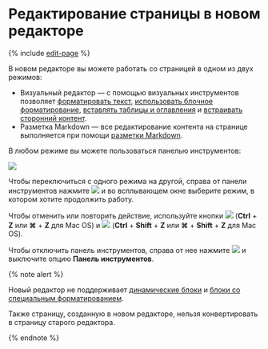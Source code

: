 # Редактирование страницы в новом редакторе

{% include [edit-page](../_includes/wiki/edit-page.md) %}

В новом редакторе вы можете работать со страницей в одном из двух режимов:
* Визуальный редактор — с помощью визуальных инструментов позволяет [форматировать текст](wysiwyg/text-format.md), [использовать блочное форматирование](wysiwyg/block-format.md), [вставлять таблицы и оглавления](wysiwyg/tables-format.md) и [встраивать сторонний контент](wysiwyg/embed-content.md).
* Разметка Markdown — все редактирование контента на странице выполняется при помощи [разметки Markdown](static-markup.md).

В любом режиме вы можете пользоваться панелью инструментов:

![](../_assets/wiki/tools-panel.png)

Чтобы переключиться с одного режима на другой, справа от панели инструментов нажмите ![](../_assets/wiki/svg/wysiwyg/show.svg) и во всплывающем окне выберите режим, в котором хотите продолжить работу.

Чтобы отменить или повторить действие, используйте кнопки ![](../_assets/wiki/svg/wysiwyg/undo.svg) (**Ctrl** + **Z** или **⌘** + **Z** для Mac OS) и ![](../_assets/wiki/svg/wysiwyg/redo.svg) (**Ctrl** + **Shift** + **Z** или **⌘** + **Shift** + **Z** для Mac OS).

Чтобы отключить панель инструментов, справа от нее нажмите ![](../_assets/wiki/svg/wysiwyg/show.svg) и выключите опцию **Панель инструментов**.

{% note alert %}

Новый редактор не поддерживает [динамические блоки](actions.md) и [блоки со специальным форматированием](formatter.md).

Также страницу, созданную в новом редакторе, нельзя конвертировать в страницу старого редактора.

{% endnote %}